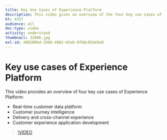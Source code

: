 ```yaml
---
title: Key Use Cases of Experience Platform
description: This video gives an overview of the four key use cases of Adobe Experience Platform&mdash;real-time customer data platform, customer journey intelligence, delivery and cross-channel experience, and customer experience application development.
kt: 4337
audience: all
doc-type: video
activity: understand
thumbnail: 32806.jpg
exl-id: 400280bd-3366-4982-b5a6-9f68c85de5e0
---
```

# Key use cases of Experience Platform

This video provides an overview of four key use cases of Experience Platform:

* Real-time customer data platform
* Customer journey intelligence
* Delivery and cross-channel experience
* Customer experience application development

>[!VIDEO](https://video.tv.adobe.com/v/32806?quality=12&learn=on)
